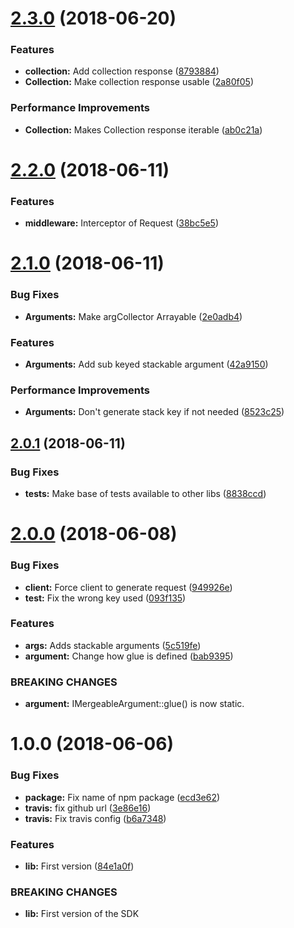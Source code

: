 # [2.3.0](https://github.com/zerospam/sdk-framework/compare/v2.2.0...v2.3.0) (2018-06-20)


### Features

* **collection:** Add collection response ([8793884](https://github.com/zerospam/sdk-framework/commit/8793884))
* **Collection:** Make collection response usable ([2a80f05](https://github.com/zerospam/sdk-framework/commit/2a80f05))


### Performance Improvements

* **Collection:** Makes Collection response iterable ([ab0c21a](https://github.com/zerospam/sdk-framework/commit/ab0c21a))

# [2.2.0](https://github.com/zerospam/sdk-framework/compare/v2.1.0...v2.2.0) (2018-06-11)


### Features

* **middleware:** Interceptor of Request ([38bc5e5](https://github.com/zerospam/sdk-framework/commit/38bc5e5))

# [2.1.0](https://github.com/zerospam/sdk-framework/compare/v2.0.1...v2.1.0) (2018-06-11)


### Bug Fixes

* **Arguments:** Make argCollector Arrayable ([2e0adb4](https://github.com/zerospam/sdk-framework/commit/2e0adb4))


### Features

* **Arguments:** Add sub keyed stackable argument ([42a9150](https://github.com/zerospam/sdk-framework/commit/42a9150))


### Performance Improvements

* **Arguments:** Don't generate stack key if not needed ([8523c25](https://github.com/zerospam/sdk-framework/commit/8523c25))

## [2.0.1](https://github.com/zerospam/sdk-framework/compare/v2.0.0...v2.0.1) (2018-06-11)


### Bug Fixes

* **tests:** Make base of tests available to other libs ([8838ccd](https://github.com/zerospam/sdk-framework/commit/8838ccd))

# [2.0.0](https://github.com/zerospam/sdk-framework/compare/v1.0.0...v2.0.0) (2018-06-08)


### Bug Fixes

* **client:** Force client to generate request ([949926e](https://github.com/zerospam/sdk-framework/commit/949926e))
* **test:** Fix the wrong key used ([093f135](https://github.com/zerospam/sdk-framework/commit/093f135))


### Features

* **args:** Adds stackable arguments ([5c519fe](https://github.com/zerospam/sdk-framework/commit/5c519fe))
* **argument:** Change how glue is defined ([bab9395](https://github.com/zerospam/sdk-framework/commit/bab9395))


### BREAKING CHANGES

* **argument:** IMergeableArgument::glue() is now static.

# 1.0.0 (2018-06-06)


### Bug Fixes

* **package:** Fix name of npm package ([ecd3e62](https://github.com/zerospam/sdk-framework/commit/ecd3e62))
* **travis:** fix github url ([3e86e16](https://github.com/zerospam/sdk-framework/commit/3e86e16))
* **travis:** Fix travis config ([b6a7348](https://github.com/zerospam/sdk-framework/commit/b6a7348))


### Features

* **lib:** First version ([84e1a0f](https://github.com/zerospam/sdk-framework/commit/84e1a0f))


### BREAKING CHANGES

* **lib:** First version of the SDK
